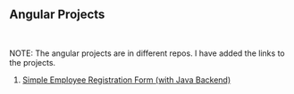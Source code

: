 ## Angular Projects
<br>

NOTE: The angular projects are in different repos. I have added the links to the projects.

1. [Simple Employee Registration Form (with Java Backend)](https://github.com/thisisakhilmurali/employee-registration-form)


